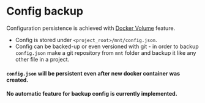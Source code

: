 # Config backup

Configuration persistence is achieved with [Docker Volume](https://docs.docker.com/storage/volumes/) feature.  
* Config is stored under `<project_root>/mnt/config.json`.  
* Config can be backed-up or even versioned with git - in order to backup `config.json` make a git repository from `mnt` folder and backup it like any other file in a project.

#### `config.json` will be persistent even after new docker container was created.
#### No automatic feature for backup config is currently implemented.